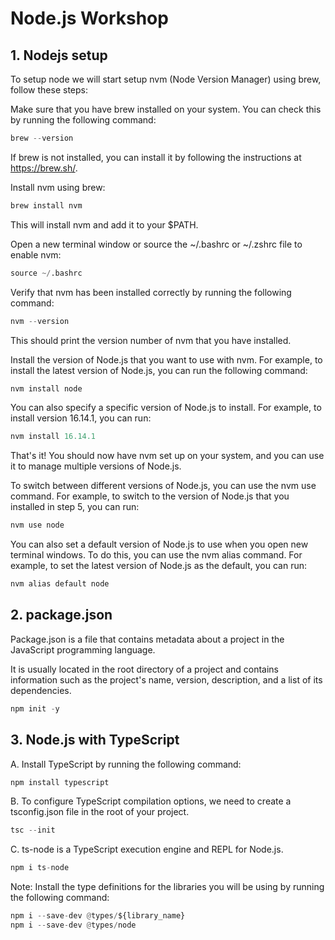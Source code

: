# Node.js Workshop
## 1. Nodejs setup
To setup node we will start setup nvm (Node Version Manager) using brew, follow these steps:

Make sure that you have brew installed on your system. You can check this by running the following command:

```python
brew --version
```
If brew is not installed, you can install it by following the instructions at https://brew.sh/.

Install nvm using brew:

```python
brew install nvm
```
This will install nvm and add it to your $PATH.

Open a new terminal window or source the ~/.bashrc or ~/.zshrc file to enable nvm:

```python
source ~/.bashrc
```

Verify that nvm has been installed correctly by running the following command:

```python
nvm --version
```
This should print the version number of nvm that you have installed.

Install the version of Node.js that you want to use with nvm. For example, to install the latest version of Node.js, you can run the following command:

```python
nvm install node
```
You can also specify a specific version of Node.js to install. For example, to install version 16.14.1, you can run:

```python
nvm install 16.14.1
```
That's it! You should now have nvm set up on your system, and you can use it to manage multiple versions of Node.js.

To switch between different versions of Node.js, you can use the nvm use command. For example, to switch to the version of Node.js that you installed in step 5, you can run:

```python
nvm use node
```

You can also set a default version of Node.js to use when you open new terminal windows. To do this, you can use the nvm alias command. For example, to set the latest version of Node.js as the default, you can run:

```python
nvm alias default node
```

## 2. package.json
Package.json is a file that contains metadata about a project in the JavaScript programming language. 

It is usually located in the root directory of a project and contains information such as the project's name, version, description, and a list of its dependencies.
```python
npm init -y
```

## 3. Node.js with TypeScript
A. Install TypeScript by running the following command:
```python
npm install typescript
```
B. To configure TypeScript compilation options, we need to create a tsconfig.json file in the root of your project.
```python
tsc --init
```
C. ts-node is a TypeScript execution engine and REPL for Node.js.
```python
npm i ts-node
```

Note: Install the type definitions for the libraries you will be using by running the following command:
```python
npm i --save-dev @types/${library_name}
npm i --save-dev @types/node
```